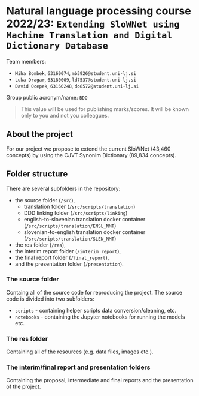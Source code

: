 # Natural language processing course 2022/23: `Extending SloWNet using Machine Translation and Digital Dictionary Database`

Team members:
 * `Miha Bombek`, `63160074`, `mb3926@student.uni-lj.si`
 * `Luka Dragar`, `63180009`, `ld7537@student.uni-lj.si`
 * `David Ocepek`, `63160248`, `do8572@student.uni-lj.si`
 
Group public acronym/name: `BDO`
 > This value will be used for publishing marks/scores. It will be known only to you and not you colleagues.

## About the project ##

For our project we propose to extend the current SloWNet (43,460 concepts) by using the CJVT Synonim Dictionary (89,834 concepts).

## Folder structure ##

There are several subfolders in the repository:

* the source folder (`/src`),
    * translation folder (`/src/scripts/translation`)
    * DDD linking folder (`/src/scripts/linking`)
    * english-to-slovenian translation docker container (`/src/scripts/translation/ENSL_NMT`)
    * slovenian-to-english translation docker container (`/src/scripts/translation/SLEN_NMT`)
* the res folder (`/res`),
* the interim report folder (`/interim_report`),
* the final report folder (`/final_report`),
* and the presentation folder (`/presentation`).

### The source folder ###

Containg all of the source code for reproducing the project. The source code is divided into two subfolders: 
* `scripts` - containing helper scripts data conversion/cleaning, etc.
* `notebooks` - containing the Jupyter notebooks for running the models etc.

### The res folder ###

Containing all of the resources (e.g. data files, images etc.).

### The interim/final report and presentation folders ###

Containing the proposal, intermediate and final reports and the presentation of the project.
